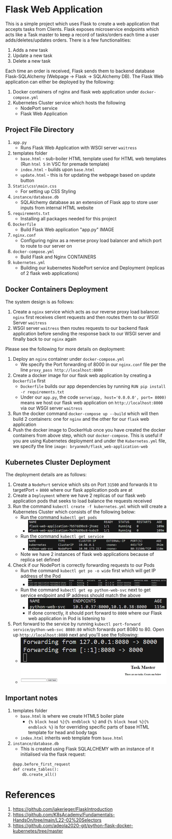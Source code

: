 # Flask Web Application
This is a simple project which uses Flask to create a web application that accepts tasks from Clients. Flask exposes microservice endpoints which acts like a Task master to keep a record of tasks/orders each time a user adds/deletes/updates orders. There is a few functionalities:
1. Adds a new task
2. Update a new task
3. Delete a new task

Each time an order is received, Flask sends them to backend database Flask-SQLAlchemy (Webpage -> Flask -> SQLAlchemy DB). The Flask Web application can either be deployed by the following:
1. Docker containers of nginx and flask web application under ```docker-compose.yml```
2. Kubernetes Cluster service which hosts the following
    - NodePort service
    - Flask Web Application


## Project File Directory
1. ```app.py```
    - Runs Flask Web Application with WSGI server ```waitress```
2. templates folder
    - ```base.html``` - sub-boiler HTML template used for HTML web templates (Run ```html 5``` in VSC for premade template)
    - ```index.html``` - builds upon ```base.html```
    - ```update.html``` - this is for updating the webpage based on update button
3. ```Static\css\main.css```
    - For setting up CSS Styling
4. ```instance/database.db```
    - SQLAlchemy database as an extension of Flask app to store user inputs from internal HTML website
6. ```requirements.txt```
    - Installing all packages needed for this project
7. ```Dockerfile```
    - Build Flask Web application "app.py" IMAGE
8. ```nginx.conf```
    - Configuring nginx as a reverse proxy load balancer and which port to route to our server on
8. ```docker-compose.yml```
    - Build Flask and Nginx CONTAINERS
9. ```kubernetes.yml```
    - Building our kubernetes NodePort service and Deployment (replicas of 2 flask web applications)


## Docker Containers Deployment
The system design is as follows:
1. Create a ```nginx``` service which acts as our reverse proxy load balancer. ```nginx``` first receives client requests and then routes them to our WSGI Server ```waitress```
2. WSGI server ```waitress``` then routes requests to our backend flask application before sending the response back to our WSGI server and finally back to our ```nginx``` again

Please see the following for more details on deployment:
1. Deploy an ```nginx``` container under ```docker-compose.yml``` 
    - We specify the Port forwarding of 8000 in our ```nginx.conf``` file per the line ```proxy_pass http://localhost:8000```
2. Create a docker image for our flask web application by creating a ```Dockerfile``` first
    - ```Dockerfile``` builds our app dependencies by running ```RUN pip install -r requirements.txt```
    - Under our ```app.py```, the code ```serve(app, host='0.0.0.0', port= 8000)``` means we host our flask web application on ```http://localhost:8000``` via our WSGI server ```waitress```
3. Run the docker command ```docker-compose up --build``` which will then build 2 containers: one for ```nginx``` and the other for our ```flask``` web application
4. Push the docker image to DockerHub once you have created the docker containers from above step, which our ```docker-compose```. This is useful if you are using Kubernetes deployment and under the ```Kubernetes.yml``` file, we specify the line ```image: bryanmoh/flask_web-application-web```


## Kubernetes Cluster Deployment
The deployment details are as follows:
1. Create a ```NodePort``` service which sits on Port ```31500``` and forwards it to targetPort = ```8000``` where our flask application pods are at
2. Create a ```Deployment``` where we have 2 replicas of our flask web application pods that seeks to load balance the requests received
3. Run the command ```kubectl create -f kubernetes.yml``` which will create a Kubernetes Cluster which consists of the following below:
    - Run the command ```kubectl get pods```
        - ![alt text](<images/Kubernetes Pods.png>)
    - Run the command ```kubectl get service```
        - ![alt text](<images/Kubernetes Service.png>)
    - Note we have 2 instances of flask web applications because of replica set defined
4. Check if our NodePort is correctly forwarding requests to our Pods
    - Run the command ```kubectl get po -o wide``` first which will get IP address of the Pod
        - ![alt text](<images/Kubernetes Pods endpoint.png>)
    - Run the command ```kubectl get ep python-web-svc``` next to get service endpoint and IP address should match the above
        - ![alt text](<images/Kubernetes Service Endpoint.png>)
        - If done correctly, it should port forward to ```8000``` where our Flask web application in Pod is listening to
5. Port forward to the service by running ```kubectl port-forward service/python-web-svc 8080:80``` which forwards port 8080 to 80. Open up ```http://localhost:8080``` next and you'll see the following:
    - ![alt text](<images/Kubernetes Port Forward.png>)
    - ![alt text](<images/Flask Web App.png>)


## Important notes
1. templates folder
    - ```base.html``` is where we create HTML5 boiler plate 
        - ```{% block head %}{% endblock %}``` and ```{% block head %}{% endblock %}``` is for overriding specific parts of base HTML template for head and body tags 
    - ```index.html``` inherits web template from ```base.html```
2. ```instance/database.db```
    - This is created using Flask SQLALCHEMY with an instance of it initialised via the flask request:
    ```
    @app.before_first_request
    def create_tables():
        db.create_all()
    ```

# References
1. https://github.com/jakerieger/FlaskIntroduction
2. https://github.com/K8sAcademy/Fundamentals-HandsOn/tree/main/L22-02%20Selectors
3. https://github.com/adeola2020-git/python-flask-docker-kubernetes/tree/master
